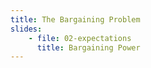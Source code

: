 ```yaml
---
title: The Bargaining Problem
slides:
    - file: 02-expectations
      title: Bargaining Power
---
```

